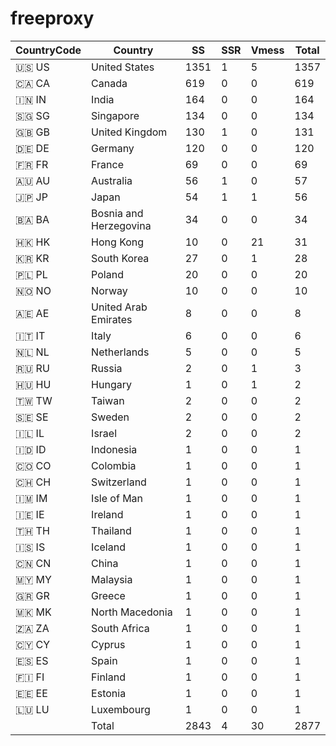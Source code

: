 # freeproxy

|CountryCode|Country|SS|SSR|Vmess|Total|
|  ----  | ----  |  ----  | ----  |  ----  | ----  |
|🇺🇸 US|United States|1351|1|5|1357|
|🇨🇦 CA|Canada|619|0|0|619|
|🇮🇳 IN|India|164|0|0|164|
|🇸🇬 SG|Singapore|134|0|0|134|
|🇬🇧 GB|United Kingdom|130|1|0|131|
|🇩🇪 DE|Germany|120|0|0|120|
|🇫🇷 FR|France|69|0|0|69|
|🇦🇺 AU|Australia|56|1|0|57|
|🇯🇵 JP|Japan|54|1|1|56|
|🇧🇦 BA|Bosnia and Herzegovina|34|0|0|34|
|🇭🇰 HK|Hong Kong|10|0|21|31|
|🇰🇷 KR|South Korea|27|0|1|28|
|🇵🇱 PL|Poland|20|0|0|20|
|🇳🇴 NO|Norway|10|0|0|10|
|🇦🇪 AE|United Arab Emirates|8|0|0|8|
|🇮🇹 IT|Italy|6|0|0|6|
|🇳🇱 NL|Netherlands|5|0|0|5|
|🇷🇺 RU|Russia|2|0|1|3|
|🇭🇺 HU|Hungary|1|0|1|2|
|🇹🇼 TW|Taiwan|2|0|0|2|
|🇸🇪 SE|Sweden|2|0|0|2|
|🇮🇱 IL|Israel|2|0|0|2|
|🇮🇩 ID|Indonesia|1|0|0|1|
|🇨🇴 CO|Colombia|1|0|0|1|
|🇨🇭 CH|Switzerland|1|0|0|1|
|🇮🇲 IM|Isle of Man|1|0|0|1|
|🇮🇪 IE|Ireland|1|0|0|1|
|🇹🇭 TH|Thailand|1|0|0|1|
|🇮🇸 IS|Iceland|1|0|0|1|
|🇨🇳 CN|China|1|0|0|1|
|🇲🇾 MY|Malaysia|1|0|0|1|
|🇬🇷 GR|Greece|1|0|0|1|
|🇲🇰 MK|North Macedonia|1|0|0|1|
|🇿🇦 ZA|South Africa|1|0|0|1|
|🇨🇾 CY|Cyprus|1|0|0|1|
|🇪🇸 ES|Spain|1|0|0|1|
|🇫🇮 FI|Finland|1|0|0|1|
|🇪🇪 EE|Estonia|1|0|0|1|
|🇱🇺 LU|Luxembourg|1|0|0|1|
||Total|2843|4|30|2877|
